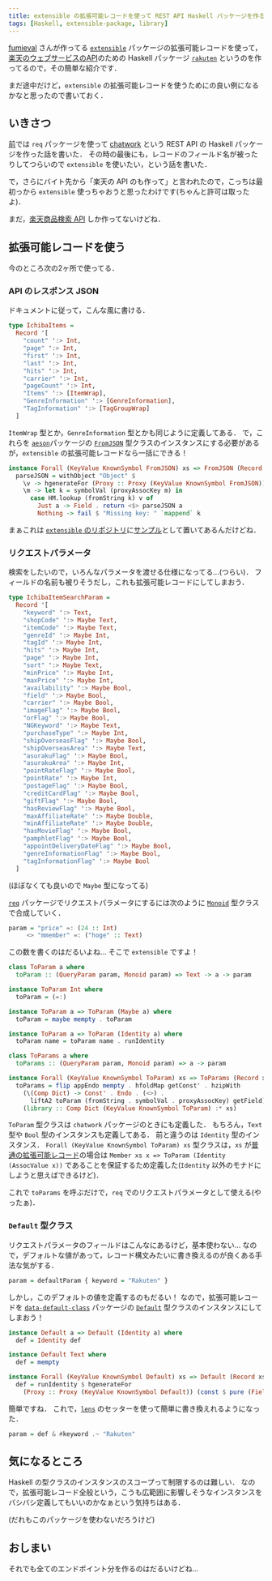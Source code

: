 ```yaml
---
title: extensible の拡張可能レコードを使って REST API Haskell パッケージを作る
tags: [Haskell, extensible-package, library]
---
```


[fumieval](https://github.com/fumieval) さんが作ってる [`extensible`](https://hackage.haskell.org/package/extensible) パッケージの拡張可能レコードを使って，[楽天のウェブサービスのAPI](https://webservice.rakuten.co.jp/document/)のための Haskell パッケージ [`rakuten`](https://github.com/matsubara0507/rakuten) というのを作ってるので，その簡単な紹介です．

まだ途中だけど，`extensible` の拡張可能レコードを使うためにの良い例になるかなと思ったので書いておく．

## いきさつ

[前](/posts/2017-08-07-create-rest-api-package-with-req-part1.html)では `req` パッケージを使って [chatwork](https://github.com/matsubara0507/chatwork) という REST API の Haskell パッケージを作った話を書いた．
その時の最後にも，レコードのフィールド名が被ったりしてつらいので `extensible` を使いたい，という話を書いた．

で，さらにバイト先から「楽天の API のも作って」と言われたので，こっちは最初っから `extensible` 使っちゃおうと思ったわけです(ちゃんと許可は取ったよ)．

まだ，[楽天商品検索 API](https://webservice.rakuten.co.jp/api/ichibaitemsearch/) しか作ってないけどね．

## 拡張可能レコードを使う

今のところ次の2ヶ所で使ってる．

### API のレスポンス JSON

ドキュメントに従って，こんな風に書ける．

```Haskell
type IchibaItems =
  Record '[
    "count" ':> Int,
    "page" ':> Int,
    "first" ':> Int,
    "last" ':> Int,
    "hits" ':> Int,
    "carrier" ':> Int,
    "pageCount" ':> Int,
    "Items" ':> [ItemWrap],
    "GenreInformation" ':> [GenreInformation],
    "TagInformation" ':> [TagGroupWrap]
  ]
```

`ItemWrap` 型とか，`GenreInformation` 型とかも同じように定義してある．
で，これらを [`aeson`](https://hackage.haskell.org/package/aeson)パッケージの [`FromJSON`](https://hackage.haskell.org/package/aeson-1.2.1.0/docs/Data-Aeson-Types.html#t:FromJSON) 型クラスのインスタンスにする必要があるが，`extensible` の拡張可能レコードなら一括にできる！

```Haskell
instance Forall (KeyValue KnownSymbol FromJSON) xs => FromJSON (Record xs) where
  parseJSON = withObject "Object" $
    \v -> hgenerateFor (Proxy :: Proxy (KeyValue KnownSymbol FromJSON)) $
    \m -> let k = symbolVal (proxyAssocKey m) in
      case HM.lookup (fromString k) v of
        Just a -> Field . return <$> parseJSON a
        Nothing -> fail $ "Missing key: " `mappend` k
```

まぁこれは [`extensible` のリポジトリ](https://github.com/fumieval/extensible)に[サンプル](https://github.com/fumieval/extensible/blob/3f601a087039bb5764c0fa8c5f4dcd5d907c412f/examples/aeson.hs)として置いてあるんだけどね．

### リクエストパラメータ

検索をしたいので，いろんなパラメータを渡せる仕様になってる...(つらい)．
フィールドの名前も被りそうだし，これも拡張可能レコードにしてしまおう．

```Haskell
type IchibaItemSearchParam =
  Record '[
    "keyword" ':> Text,
    "shopCode" ':> Maybe Text,
    "itemCode" ':> Maybe Text,
    "genreId" ':> Maybe Int,
    "tagId" ':> Maybe Int,
    "hits" ':> Maybe Int,
    "page" ':> Maybe Int,
    "sort" ':> Maybe Text,
    "minPrice" ':> Maybe Int,
    "maxPrice" ':> Maybe Int,
    "availability" ':> Maybe Bool,
    "field" ':> Maybe Bool,
    "carrier" ':> Maybe Bool,
    "imageFlag" ':> Maybe Bool,
    "orFlag" ':> Maybe Bool,
    "NGKeyword" ':> Maybe Text,
    "purchaseType" ':> Maybe Int,
    "shipOverseasFlag" ':> Maybe Bool,
    "shipOverseasArea" ':> Maybe Text,
    "asurakuFlag" ':> Maybe Bool,
    "asurakuArea" ':> Maybe Int,
    "pointRateFlag" ':> Maybe Bool,
    "pointRate" ':> Maybe Int,
    "postageFlag" ':> Maybe Bool,
    "creditCardFlag" ':> Maybe Bool,
    "giftFlag" ':> Maybe Bool,
    "hasReviewFlag" ':> Maybe Bool,
    "maxAffiliateRate" ':> Maybe Double,
    "minAffiliateRate" ':> Maybe Double,
    "hasMovieFlag" ':> Maybe Bool,
    "pamphletFlag" ':> Maybe Bool,
    "appointDeliveryDateFlag" ':> Maybe Bool,
    "genreInformationFlag" ':> Maybe Bool,
    "tagInformationFlag" ':> Maybe Bool
  ]
```

(ほぼなくても良いので `Maybe` 型になってる)

[`req`](https://hackage.haskell.org/package/req) パッケージでリクエストパラメータにするには次のように [`Monoid`](https://hackage.haskell.org/package/base-4.10.0.0/docs/Data-Monoid.html#t:Monoid) 型クラスで合成していく．

```Haskell
param = "price" =: (24 :: Int)
     <> "mmember" =: ("hoge" :: Text)
```

この数を書くのはだるいよね...
そこで `extensible` ですよ！

```Haskell
class ToParam a where
  toParam :: (QueryParam param, Monoid param) => Text -> a -> param

instance ToParam Int where
  toParam = (=:)

instance ToParam a => ToParam (Maybe a) where
  toParam = maybe mempty . toParam

instance ToParam a => ToParam (Identity a) where
  toParam name = toParam name . runIdentity

class ToParams a where
  toParams :: (QueryParam param, Monoid param) => a -> param

instance Forall (KeyValue KnownSymbol ToParam) xs => ToParams (Record xs) where
  toParams = flip appEndo mempty . hfoldMap getConst' . hzipWith
    (\(Comp Dict) -> Const' . Endo . (<>) .
      liftA2 toParam (fromString . symbolVal . proxyAssocKey) getField)
    (library :: Comp Dict (KeyValue KnownSymbol ToParam) :* xs)
```

`ToParam` 型クラスは `chatwork` パッケージのときにも定義した．
もちろん，`Text` 型や `Bool` 型のインスタンスも定義してある．
前と違うのは `Identity` 型のインスタンス．
`Forall (KeyValue KnownSymbol ToParam) xs` 型クラスは，`xs` が[普通の拡張可能レコード](http://hackage.haskell.org/package/extensible-0.4.3/docs/Data-Extensible-Field.html#t:Record)の場合は `Member xs x => ToParam (Identity (AssocValue x))` であることを保証するため定義した(`Identity` 以外のモナドにしようと思えばできるけど)．

これで `toParams` を呼ぶだけで，`req` でのリクエストパラメータとして使える(やったぁ)．

### `Default` 型クラス

リクエストパラメータのフィールドはこんなにあるけど，基本使わない...
なので，デフォルトな値があって，レコード構文みたいに書き換えるのが良くある手法な気がする．

```Haskell
param = defaultParam { keyword = "Rakuten" }
```

しかし，このデフォルトの値を定義するのもだるい！
なので，拡張可能レコードを [`data-default-class`](http://hackage.haskell.org/package/data-default-class) パッケージの [`Default`](http://hackage.haskell.org/package/data-default-class-0.1.2.0/docs/Data-Default-Class.html#t:Default) 型クラスのインスタンスにしてしまおう！

```Haskell
instance Default a => Default (Identity a) where
  def = Identity def

instance Default Text where
  def = mempty

instance Forall (KeyValue KnownSymbol Default) xs => Default (Record xs) where
  def = runIdentity $ hgenerateFor
    (Proxy :: Proxy (KeyValue KnownSymbol Default)) (const $ pure (Field def))
```

簡単ですね．
これで，[`lens`](https://hackage.haskell.org/package/lens) のセッターを使って簡単に書き換えれるようになった．

```Haskell
param = def & #keyword .~ "Rakuten"
```

## 気になるところ

Haskell の型クラスのインスタンスのスコープって制限するのは難しい．
なので，拡張可能レコード全般という，こうも広範囲に影響しそうなインスタンスをバシバシ定義してもいいのかなぁという気持ちはある．

(だれもこのパッケージを使わないだろうけど)

## おしまい

それでも全てのエンドポイント分を作るのはだるいけどね...
